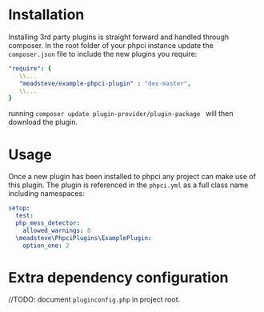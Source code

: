 # Installation

Installing 3rd party plugins is straight forward and handled through composer. In the root folder of your phpci instance update the ```composer.json``` file to include the new plugins you require:

```yaml
"require": {
   \\...
   "meadsteve/example-phpci-plugin" : "dev-master",
   \\...
}
```
running ```composer update plugin-provider/plugin-package ``` will then download the plugin.

# Usage

Once a new plugin has been installed to phpci any project can make use of this plugin. The plugin is referenced in the ```phpci.yml``` as a full class name including namespaces:

```yml
setup:
  test:
  php_mess_detector:
    allowed_warnings: 0
  \meadsteve\PhpciPlugins\ExamplePlugin:
    option_one: 2
```

# Extra dependency configuration
//TODO: document ```pluginconfig.php``` in project root.